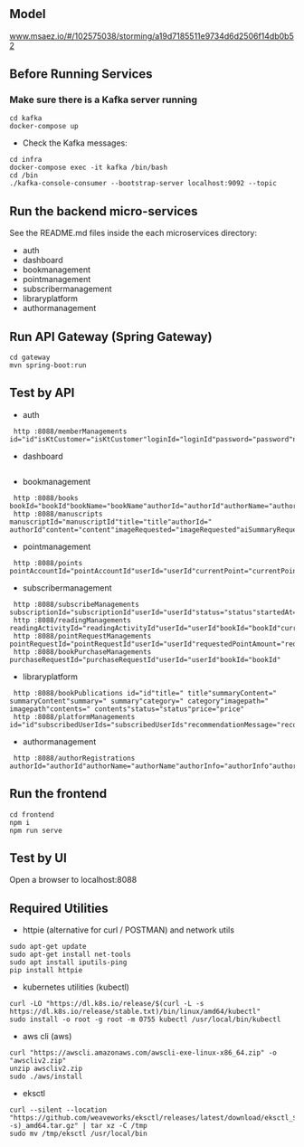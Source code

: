 # 

## Model
www.msaez.io/#/102575038/storming/a19d7185511e9734d6d2506f14db0b52

## Before Running Services
### Make sure there is a Kafka server running
```
cd kafka
docker-compose up
```
- Check the Kafka messages:
```
cd infra
docker-compose exec -it kafka /bin/bash
cd /bin
./kafka-console-consumer --bootstrap-server localhost:9092 --topic
```

## Run the backend micro-services
See the README.md files inside the each microservices directory:

- auth
- dashboard
- bookmanagement
- pointmanagement
- subscribermanagement
- libraryplatform
- authormanagement


## Run API Gateway (Spring Gateway)
```
cd gateway
mvn spring-boot:run
```

## Test by API
- auth
```
 http :8088/memberManagements id="id"isKtCustomer="isKtCustomer"loginId="loginId"password="password"name="name"role="role"status="status"
```
- dashboard
```
```
- bookmanagement
```
 http :8088/books bookId="bookId"bookName="bookName"authorId="authorId"authorName="authorName"category="category"summary="summary"imagePath="imagePath"contents="contents"publishedAt="publishedAt"isBestseller="isBestseller"
 http :8088/manuscripts manuscriptId="manuscriptId"title="title"authorId=" authorId"content="content"imageRequested="imageRequested"aiSummaryRequested="aiSummaryRequested"category="category"imagePath="imagePath"summary="summary"price="price"
```
- pointmanagement
```
 http :8088/points pointAccountId="pointAccountId"userId="userId"currentPoint="currentPoint"totalCharged="totalCharged"totalUsed="totalUsed"isktCustomer="isktCustomer"
```
- subscribermanagement
```
 http :8088/subscribeManagements subscriptionId="subscriptionId"userId="userId"status="status"startedAt="startedAt"endsAt="endsAt"lastRenewalAt="lastRenewalAt"
 http :8088/readingManagements readingActivityId="readingActivityId"userId="userId"bookId="bookId"currentPage="currentPage"readingStatus="readingStatus"startedAt="startedAt"completedAt="completedAt"lastUpdatedAt="lastUpdatedAt"
 http :8088/pointRequestManagements pointRequestId="pointRequestId"userId="userId"requestedPointAmount="requestedPointAmount"paymentMethodId="paymentMethodId"status="status"timestamp="timestamp"
 http :8088/bookPurchaseManagements purchaseRequestId="purchaseRequestId"userId="userId"bookId="bookId"
```
- libraryplatform
```
 http :8088/bookPublications id="id"title=" title"summaryContent=" summaryContent"summary=" summary"category=" category"imagepath=" imagepath"contents=" contents"status="status"price="price"
 http :8088/platformManagements id="id"subscribedUserIds="subscribedUserIds"recommendationMessage="recommendationMessage"
```
- authormanagement
```
 http :8088/authorRegistrations authorId="authorId"authorName="authorName"authorInfo="authorInfo"authorPortfolio="authorPortfolio"authorRole="authorRole"craeteDate="craeteDate"
```


## Run the frontend
```
cd frontend
npm i
npm run serve
```

## Test by UI
Open a browser to localhost:8088

## Required Utilities

- httpie (alternative for curl / POSTMAN) and network utils
```
sudo apt-get update
sudo apt-get install net-tools
sudo apt install iputils-ping
pip install httpie
```

- kubernetes utilities (kubectl)
```
curl -LO "https://dl.k8s.io/release/$(curl -L -s https://dl.k8s.io/release/stable.txt)/bin/linux/amd64/kubectl"
sudo install -o root -g root -m 0755 kubectl /usr/local/bin/kubectl
```

- aws cli (aws)
```
curl "https://awscli.amazonaws.com/awscli-exe-linux-x86_64.zip" -o "awscliv2.zip"
unzip awscliv2.zip
sudo ./aws/install
```

- eksctl 
```
curl --silent --location "https://github.com/weaveworks/eksctl/releases/latest/download/eksctl_$(uname -s)_amd64.tar.gz" | tar xz -C /tmp
sudo mv /tmp/eksctl /usr/local/bin
```
